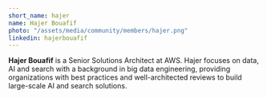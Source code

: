 ```yaml
---
short_name: hajer
name: Hajer Bouafif
photo: "/assets/media/community/members/hajer.png"
linkedin: hajerbouafif
---
```

**Hajer Bouafif** is a Senior Solutions Architect at AWS. Hajer focuses on data, AI and search with a background in big data engineering, providing organizations with best practices and well-architected reviews to build large-scale AI and search solutions.